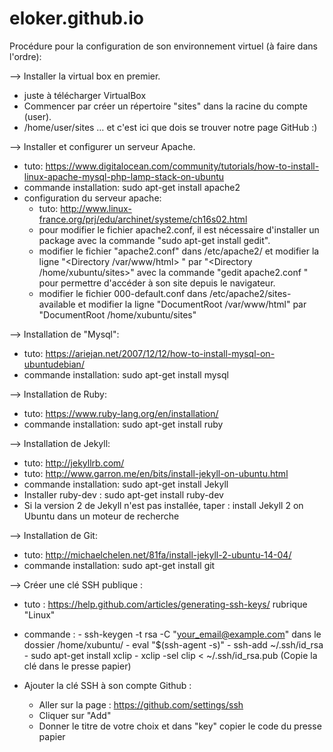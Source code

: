 eloker.github.io
================

Procédure pour la configuration de son environnement virtuel (à faire dans l'ordre):

--> Installer la virtual box en premier.
- juste à télécharger VirtualBox
- Commencer par créer un répertoire "sites" dans la racine du compte (user).   
- /home/user/sites … et c'est ici que dois se trouver notre page GitHub :)

--> Installer et configurer un serveur Apache.
- tuto: https://www.digitalocean.com/community/tutorials/how-to-install-linux-apache-mysql-php-lamp-stack-on-ubuntu
- commande installation: sudo apt-get install apache2
- configuration du serveur apache:
	- tuto: http://www.linux-france.org/prj/edu/archinet/systeme/ch16s02.html
	- pour modifier le fichier apache2.conf, il est nécessaire d'installer un package avec la commande "sudo apt-get install gedit". 
	- modifier le fichier "apache2.conf" dans /etc/apache2/ et modifier la ligne "<Directory /var/www/html> " par "<Directory /home/xubuntu/sites>" avec la commande "gedit apache2.conf " pour permettre d'accéder à son site depuis le navigateur.
	- modifier le fichier 000-default.conf dans /etc/apache2/sites-available et modifier la ligne "DocumentRoot /var/www/html" par "DocumentRoot /home/xubuntu/sites"

--> Installation de "Mysql":
- tuto: https://ariejan.net/2007/12/12/how-to-install-mysql-on-ubuntudebian/
- commande installation: sudo apt-get install mysql

--> Installation de Ruby:
- tuto: https://www.ruby-lang.org/en/installation/
- commande installation: sudo apt-get install ruby

--> Installation de Jekyll:
- tuto: http://jekyllrb.com/
- tuto: http://www.garron.me/en/bits/install-jekyll-on-ubuntu.html
- commande installation: sudo apt-get install Jekyll
- Installer ruby-dev : sudo apt-get install ruby-dev
- Si la version 2 de Jekyll n'est pas installée, taper : install Jekyll 2 on Ubuntu dans un moteur de recherche

--> Installation de Git:
- tuto: http://michaelchelen.net/81fa/install-jekyll-2-ubuntu-14-04/
- commande installation: sudo apt-get install git

--> Créer une clé SSH publique :
- tuto : https://help.github.com/articles/generating-ssh-keys/ rubrique "Linux"
- commande :	- ssh-keygen -t rsa -C "your_email@example.com" dans le dossier /home/xubuntu/
		- eval "$(ssh-agent -s)"
		- ssh-add ~/.ssh/id_rsa
		- sudo apt-get install xclip
		- xclip -sel clip < ~/.ssh/id_rsa.pub (Copie la clé dans le presse papier)

- Ajouter la clé SSH à son compte Github :
	- Aller sur la page : https://github.com/settings/ssh
	- Cliquer sur "Add"
	- Donner le titre de votre choix et dans "key" copier le code du presse papier


